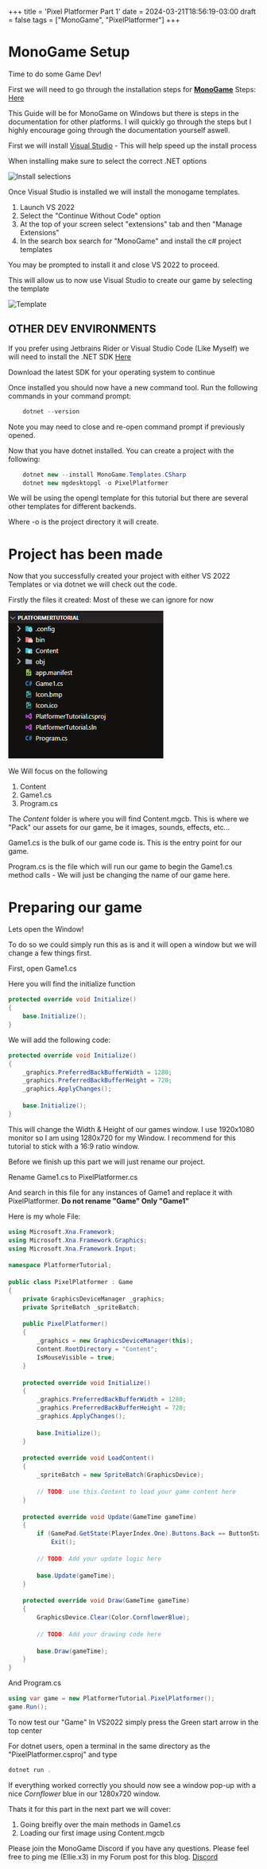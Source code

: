 +++
title = 'Pixel Platformer Part 1'
date = 2024-03-21T18:56:19-03:00
draft = false
tags = ["MonoGame", "PixelPlatformer"]
+++

# MonoGame Setup

Time to do some Game Dev!

First we will need to go through the installation steps for [**MonoGame**](https://monogame.net/) Steps: [Here](https://monogame.net/articles/getting_started/index.html)

This Guide will be for MonoGame on Windows but there is steps in the documentation for other platforms.
I will quickly go through the steps but I highly encourage going through the documentation yourself aswell.

First we will install [Visual Studio](https://visualstudio.microsoft.com/vs/) - This will help speed up the install process

When installing make sure to select the correct .NET options


![Install selections](/imgs/pixelplatformer/installs.png)

Once Visual Studio is installed we will install the monogame templates.

1. Launch VS 2022
2. Select the "Continue Without Code" option
3. At the top of your screen select "extensions" tab and then "Manage Extensions"
4. In the search box search for "MonoGame" and install the c# project templates

You may be prompted to install it and close VS 2022 to proceed.

This will allow us to now use Visual Studio to create our game by selecting the template

![Template](/imgs/pixelplatformer/template.png)

## **OTHER DEV ENVIRONMENTS**

If you prefer using Jetbrains Rider or Visual Studio Code (Like Myself) we will need to install the .NET SDK
[Here](https://dotnet.microsoft.com/en-us/download/dotnet/8.0)

Download the latest SDK for your operating system to continue

Once installed you should now have a new command tool. Run the following commands in your command prompt: 

```cs
    dotnet --version
```

Note you may need to close and re-open command prompt if previously opened.

Now that you have dotnet installed. You can create a project with the following:

```cs
    dotnet new --install MonoGame.Templates.CSharp
    dotnet new mgdesktopgl -o PixelPlatformer
```

We will be using the opengl template for this tutorial but there are several other templates for different backends.

Where -o is the project directory it will create.

# Project has been made
Now that you successfully created your project with either VS 2022 Templates or via dotnet we will check out the code.

Firstly the files it created: Most of these we can ignore for now

![filesystempng](https://github.com/Ellie-x3/BlogPage/blob/master/static/images/pp1/filesystem.png?raw=true)

We Will focus on the following

1. Content
2. Game1.cs
3. Program.cs

The *Content* folder is where you will find Content.mgcb. This is where we "Pack" our assets for our game, be it images, sounds, effects, etc...

Game1.cs is the bulk of our game code is. This is the entry point for our game.

Program.cs is the file which will run our game to begin the Game1.cs method calls - We will just be changing the name of our game here.

# Preparing our game
Lets open the Window!

To do so we could simply run this as is and it will open a window but we will change a few things first.

First, open Game1.cs

Here you will find the initialize function

```cs
protected override void Initialize()
{
    base.Initialize();
}
```

We will add the following code:

```cs
protected override void Initialize()
{
    _graphics.PreferredBackBufferWidth = 1280;
    _graphics.PreferredBackBufferHeight = 720;
    _graphics.ApplyChanges();

    base.Initialize();
}
```

This will change the Width & Height of our games window. I use 1920x1080 monitor so I am using 1280x720 for my Window. I recommend for this tutorial
to stick with a 16:9 ratio window.

Before we finish up this part we will just rename our project. 

Rename Game1.cs to PixelPlatformer.cs

And search in this file for any instances of Game1 and replace it with PixelPlatformer. **Do not rename "Game" Only "Game1"**

Here is my whole File:

```cs
using Microsoft.Xna.Framework;
using Microsoft.Xna.Framework.Graphics;
using Microsoft.Xna.Framework.Input;

namespace PlatformerTutorial;

public class PixelPlatformer : Game
{
    private GraphicsDeviceManager _graphics;
    private SpriteBatch _spriteBatch;

    public PixelPlatformer()
    {
        _graphics = new GraphicsDeviceManager(this);
        Content.RootDirectory = "Content";
        IsMouseVisible = true;
    }

    protected override void Initialize()
    {
        _graphics.PreferredBackBufferWidth = 1280;
        _graphics.PreferredBackBufferHeight = 720;
        _graphics.ApplyChanges();

        base.Initialize();
    }

    protected override void LoadContent()
    {
        _spriteBatch = new SpriteBatch(GraphicsDevice);

        // TODO: use this.Content to load your game content here
    }

    protected override void Update(GameTime gameTime)
    {
        if (GamePad.GetState(PlayerIndex.One).Buttons.Back == ButtonState.Pressed || Keyboard.GetState().IsKeyDown(Keys.Escape))
            Exit();

        // TODO: Add your update logic here

        base.Update(gameTime);
    }

    protected override void Draw(GameTime gameTime)
    {
        GraphicsDevice.Clear(Color.CornflowerBlue);

        // TODO: Add your drawing code here

        base.Draw(gameTime);
    }
}

```

And Program.cs

```cs
using var game = new PlatformerTutorial.PixelPlatformer();
game.Run();
```

To now test our "Game" In VS2022 simply press the Green start arrow in the top center

For dotnet users, open a terminal in the same directory as the "PixelPlatformer.csproj" and type

```cs
dotnet run .
```

If everything worked correctly you should now see a window pop-up with a nice *Cornflower* blue in our 1280x720 window.

Thats it for this part in the next part we will cover:

1. Going breifly over the main methods in Game1.cs
2. Loading our first image using Content.mgcb

Please join the MonoGame Discord if you have any questions. Please feel free to ping me (Ellie.x3) in my Forum post for this blog. [Discord](https://discord.gg/monogame)